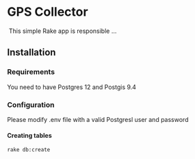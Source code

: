 # GPS Collector
​
This simple Rake app is responsible ...

## Installation

### Requirements

You need to have Postgres 12 and Postgis 9.4

### Configuration

Please modify .env file with a valid Postgresl user and password

#### Creating tables

```bash
rake db:create
```


